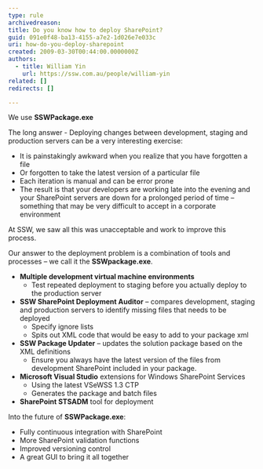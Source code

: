 ```yaml
---
type: rule
archivedreason: 
title: Do you know how to deploy SharePoint?
guid: 091e0f48-ba13-4155-a7e2-1d026e7e033c
uri: how-do-you-deploy-sharepoint
created: 2009-03-30T00:44:00.0000000Z
authors:
  - title: William Yin
    url: https://ssw.com.au/people/william-yin
related: []
redirects: []

---
```


We use **SSWPackage.exe**

The long answer - Deploying changes between development, staging and production servers can be a very interesting exercise:

* It is painstakingly awkward when you realize that you have forgotten a file
* Or forgotten to take the latest version of a particular file
* Each iteration is manual and can be error prone
* The result is that your developers are working late into the evening and your SharePoint servers are down for a prolonged period of time – something that may be very difficult to accept in a corporate environment

At SSW, we saw all this was unacceptable and work to improve this process.

<!--endintro-->

Our answer to the deployment problem is a combination of tools and processes – we call it the **SSWpackage.exe**.

* **Multiple development virtual machine environments**
  * Test repeated deployment to staging before you actually deploy to the production server
* **SSW SharePoint Deployment Auditor** – compares development, staging and production servers to identify missing files that needs to be deployed
  * Specify ignore lists
  * Spits out XML code that would be easy to add to your package xml
* **SSW Package Updater** – updates the solution package based on the XML definitions
  * Ensure you always have the latest version of the files from development SharePoint included in your package.
* **Microsoft Visual Studio** extensions for Windows SharePoint Services
  * Using the latest VSeWSS 1.3 CTP
  * Generates the package and batch files
* **SharePoint STSADM** tool for deployment

Into the future of **SSWPackage.exe**:

* Fully continuous integration with SharePoint
* More SharePoint validation functions
* Improved versioning control
* A great GUI to bring it all together
